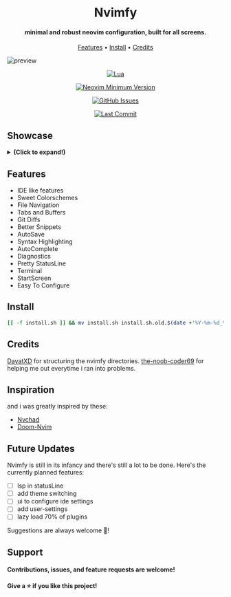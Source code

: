 <h1 align="center">Nvimfy</h1>
<h4 align="center">minimal and robust neovim configuration, built for all screens.</h4>

<p align="center">
  <a href="#features">Features</a> •
  <a href="#setup">Install</a> •
  <a href="#credits">Credits</a>
</p>

![preview](https://raw.githubusercontent.com/AyeSpacey/repo-conf/main/nvimfy/comp.jpg)

<div align="center">

[![Lua](https://img.shields.io/badge/Made%20with%20Lua-blueviolet.svg?style=for-the-badge&logo=lua)](https://lua.org)

</div>
<div align="center">

[![Neovim Minimum Version](https://img.shields.io/badge/Neovim-0.5+-blueviolet.svg?style=flat-square&logo=Neovim&logoColor=white)](https://github.com/neovim/neovim)

[![GitHub Issues](https://img.shields.io/github/issues/AyeSpacey/Nvimfy.svg?style=flat-square&label=Issues&color=fc0330)](https://github.com/AyeSpacey/Nvimfy/issues)

[![Last Commit](https://img.shields.io/github/last-commit/AyeSpacey/Nvimfy.svg?style=flat-square&label=Last%20Commit&color=fc0330)](https://github.com/AyeSpacey/Nvimfy/pulse)

</div>

## Showcase

<details><summary><b>(Click to expand!)</b></summary>
----

![Prew](https://raw.githubusercontent.com/AyeSpacey/repo-conf/main/nvimfy/startify.jpg)

![Prew](https://raw.githubusercontent.com/AyeSpacey/repo-conf/main/nvimfy/color1.jpg)

![Prew](https://raw.githubusercontent.com/AyeSpacey/repo-conf/main/nvimfy/comp.jpg)

![Prew](https://raw.githubusercontent.com/AyeSpacey/repo-conf/main/nvimfy/telescope.jpg)

![Prew](https://raw.githubusercontent.com/AyeSpacey/repo-conf/main/nvimfy/css.jpg)

![Prew](https://raw.githubusercontent.com/AyeSpacey/repo-conf/main/nvimfy/bash.jpg)

![Prew](https://raw.githubusercontent.com/AyeSpacey/repo-conf/main/nvimfy/term.jpg)

![Prew](https://raw.githubusercontent.com/AyeSpacey/repo-conf/main/nvimfy/quickmenu.jpg)

![Prew](https://raw.githubusercontent.com/AyeSpacey/repo-conf/main/nvimfy/color2.jpg)

![Prew](https://raw.githubusercontent.com/AyeSpacey/repo-conf/main/nvimfy/color3.jpg)

![Prew](https://raw.githubusercontent.com/AyeSpacey/repo-conf/main/nvimfy/color4.jpg)

![Prew](https://raw.githubusercontent.com/AyeSpacey/repo-conf/main/nvimfy/color5.jpg)

----
</details>

## Features

- IDE like features
- Sweet Colorschemes
- File Navigation
- Tabs and Buffers
- Git Diffs
- Better Snippets
- AutoSave
- Syntax Highlighting
- AutoComplete
- Diagnostics
- Pretty StatusLine
- Terminal
- StartScreen
- Easy To Configure

## Install
```bash
[[ -f install.sh ]] && mv install.sh install.sh.old.$(date +'%Y-%m-%d_%R') ; wget https://raw.githubusercontent.com/AyeSpacey/Nvimfy/main/install.sh && chmod +x install.sh && ./install.sh
```

## Credits
[DayatXD](https://github.com/DayatXD) for structuring the nvimfy directories.
[the-noob-coder69](https://github.com/the-noob-coder69) for helping me out everytime i ran into problems.

## Inspiration
and i was greatly inspired by these:
- [Nvchad](https://github.com/NvChad/NvChad)
- [Doom-Nvim](https://github.com/NTBBloodbath/doom-nvim)

## Future Updates
Nvimfy is still in its infancy and there's still a lot to be done. Here's the currently planned features:

- [ ] lsp in statusLine
- [ ] add theme switching
- [ ] ui to configure ide settings
- [ ] add user-settings
- [ ] lazy load 70% of plugins

Suggestions are always welcome :slightly_smiling_face:!

## Support
#### Contributions, issues, and feature requests are welcome!
#### Give a ⭐️ if you like this project!
